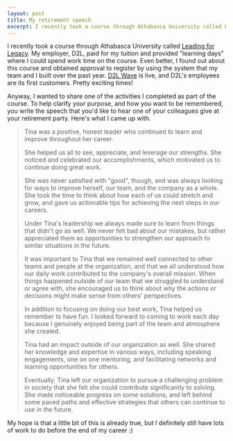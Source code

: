 ```yaml
---
layout: post
title: My retirement speech
excerpt: I recently took a course through Athabasca University called Leading for Legacy.
---
```


I recently took a course through Athabasca University called [Leading for Legacy](https://powered.athabascau.ca/product?catalog=Leading-for-Legacy). My employer, D2L, paid for my tuition and provided "learning days" where I could spend work time on the course. Even better, I found out about this course and obtained approval to register by using the system that my team and I built over the past year. [D2L Wave](https://www.d2l.com/corporate/wave/) is live, and D2L's employees are its first customers. Pretty exciting times!

Anyway, I wanted to share one of the activities I completed as part of the course. To help clarify your purpose, and how you want to be remembered, you write the speech that you'd like to hear one of your colleagues give at your retirement party. Here's what I came up with.

>Tina was a positive, honest leader who continued to learn and improve throughout her career.
>
>She helped us all to see, appreciate, and leverage our strengths. She noticed and celebrated our accomplishments, which motivated us to continue doing great work.
>
>She was never satisfied with "good", though, and was always looking for ways to improve herself, our team, and the company as a whole. She took the time to think about how each of us could stretch and grow, and gave us actionable tips for achieving the next steps in our careers.
>
>Under Tina's leadership we always made sure to learn from things that didn't go as well. We never felt bad about our mistakes, but rather appreciated them as opportunities to strengthen our approach to similar situations in the future.
>
>It was important to Tina that we remained well connected to other teams and people at the organization, and that we all understood how our daily work contributed to the company's overall mission. When things happened outside of our team that we struggled to understand or agree with, she encouraged us to think about why the actions or decisions might make sense from others' perspectives.
>
>In addition to focusing on doing our best work, Tina helped us remember to have fun. I looked forward to coming to work each day because I genuinely enjoyed being part of the team and atmosphere she created.
>
>Tina had an impact outside of our organization as well. She shared her knowledge and expertise in various ways, including speaking engagements, one on one mentoring, and facilitating networks and learning opportunities for others.
>
>Eventually, Tina left our organization to pursue a challenging problem in society that she felt she could contribute significantly to solving. She made noticeable progress on some solutions, and left behind some paved paths and effective strategies that others can continue to use in the future.

My hope is that a little bit of this is already true, but I definitely still have lots of work to do before the end of my career :)

